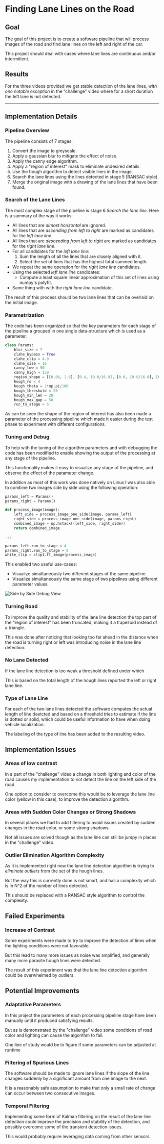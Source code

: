 # Finding Lane Lines on the Road

## Goal

The goal of this project is to create a software pipeline that will process
images of the road and find lane lines on the left and right of the car.

This project should deal with cases where lane lines are continuous and/or
intermittent.

## Results

For the three videos provided we get stable detection of the lane lines, *with
one notable exception* in the "challenge" video where for a short duration the
left lane is not detected.

[//]: # (Image References)

[image1]: ./images/side-by-side.png "Side by Side View"

---


## Implementation Details

### Pipeline Overview

The pipeline consists of 7 stages:

1. Convert the image to greyscale.
2. Apply a gaussian blur to mitigate the effect of noise.
3. Apply the canny edge algorithm.
4. Apply a "region of interest" mask to eliminate undesired details.
5. Use the hough algorithm to detect visible lines in the image.
6. Search the lane lines using the lines detected in stage 5 (RANSAC style).
7. Merge the original image with a drawing of the lane lines that have been found.

### Search of the Lane Lines

The most complex stage of the pipeline is stage 6 *Search the lane line*. Here is
a summary of the way it works:

* All lines that are *almost horizontal* are ignored.
* All lines that are *ascending from left to right* are marked as candidates for the *left lane line*.
* All lines that are *descending from left to right* are marked as candidates for the *right lane line*.
* For all candidates for the *left lane line*:
  1. Sum the length of all the lines that are closely aligned with it.
  2. Select the set of lines that has the highest total summed length.
* We repeat the same operation for the *right lane line* candidates.
* Using the selected *left lane line* candidates:
  * Compute a least square linear approximation of this set of lines using numpy's polyfit.
* Same thing with with the *right lane line* candidate.

The result of this process should be two lane lines that can be overlaid on the initial image.

### Parametrization

The code has been organized so that the key parameters for each stage of the pipeline
a grouped in one single data-structure which is used as a parameter.

```python
class Params:
    blur_size = 7
    clahe_bypass = True
    clahe_clip = 4.0
    clahe_size = 16
    canny_low = 50
    canny_high = 150
    region_shape = [[0.06, 1.0], [0.4, 10.0/16.0], [0.6, 10.0/16.0], [0.94, 1.0]]
    hough_ro = 4
    hough_theta = 2*np.pi/180
    hough_threshold = 20
    hough_min_len = 20
    hough_max_gap = 50
    run_to_stage = 6
```

As can be seen the shape of the region of interest has also been made a parameter of the
processing pipeline which made it easier during the test phase to experiment with different
configurations.

### Tuning and Debug

To help with the tuning of the algorithm parameters and with debugging the
code has been modified to enable showing the output of the processing at any
stage of the pipeline.

This functionality makes it easy to visualize any stage of the pipeline, and observe the
effect of the parameter change.

In addition as most of this work was done natively on Linux I was also able to combine
two images side by side using the following operation:

```python
params_left = Params()
params_right = Params()

def process_image(image):
    left_side = process_image_one_side(image, params_left)
    right_side = process_image_one_side(image, params_right)
    combined_image = np.hstack((left_side, right_side))
    return combined_image

...

params_left.run_to_stage = 4
params_right.run_to_stage = 6
white_clip = clip1.fl_image(process_image)
```

This enabled two useful use-cases:

* Visualize simultaneously two different stages of the same pipeline.
* Visualize simultaneously the same stage of two pipelines using different parameter values.

![Side by Side Debug View][image1]

### Turning Road

To improve the quality and stability of the lane line detection the top part of the "region
of interest" has been truncated, making it a trapezoid instead of a triangle.

This was done after noticing that looking too far ahead in the distance when the road is turning
right or left was introducing noise in the lane line detection.

### No Lane Detected

If the lane line detection is too weak a threshold defined under which 

This is based on the total length of the hough lines reported the left or right
lane line.

### Type of Lane Line

For each of the two lane lines detected the software computes the actual length of line
deetcted and based on a threshold tries to estimate if the line is dotted or solid, which
could be useful information to have when doing vehicle localization.

The labeling of the type of line has been added to the resulting video.

## Implementation Issues

### Areas of low contrast

In a part of the "challenge" video a change in both lighting and color of the road causes my
implementation to not detect the line on the left side of the road.

One option to consider to overcome this would be to leverage the lane line color (yellow in this case),
to improve the detection algorithm.

### Areas with Sudden Color Changes or Strong Shadows

In several places we had to add filtering to avoid issues created by sudden changes in the road
color, or some strong shadows.

Not all issues are solved though as the lane line can still be jumpy in places in the "challenge"
video.

### Outlier Elimination Algorithm Complexity

As it is implemented right now the lane line detection algorithm is trying to *eliminate outliers*
from the set of the hough lines.

But the way this is currently done is not smart, and has a complexity which is in N^2 of the number
of lines detected.

This should be replaced with a RANSAC style algorithm to control the complexity.

## Failed Experiments

### Increase of Contrast

Some experiments were made to try to improve the detection of lines when the lighting conditions
were not favorable.

But this lead to many more issues as noise was amplified, and generally many more parasite hough
lines were detected.

The result of this experiment was that the lane line detection algorithm could be overwhelmed by
outliers.

## Potential Improvements

### Adaptative Parameters

In this project the parameters of each processing pipeline stage have been manually
until it produced satisfying results.

But as is demonstrated by the "challenge" video some conditions of road color and lighting
can cause the algorithm to fail.

One line of study would be to figure if some parameters can be adjusted at runtime

### Filtering of Spurious Lines

The software should be made to ignore lane lines if the slope of the line changes
suddenly by a significant amount from one image to the next.

It is a reasonably safe assumption to make that only a small rate of change can occur between
two consecutive images.

### Temporal Filtering

Implementing some form of Kalman filtering on the result of the lane line detection could
improve the precision and stability of the detection, and possibly overcome some of the
transient detection issues.

This would probably require leveraging data coming from other sensors.
